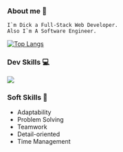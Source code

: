 ### About me 👋
    I`m Dick a Full-Stack Web Developer.
    Also I`m A Software Engineer.

[![Top Langs](https://github-readme-stats.vercel.app/api/top-langs/?username=Dick-Solis&layout=compact)](https://github.com/Dick-Solis/github-readme-stats)

### Dev Skills 💻
<p >
  <a href="https://skillicons.dev">
    <img src="https://skillicons.dev/icons?i=rails,ruby,html,css,react,js,figma,postgres" />
  </a>
</p>

### Soft Skills 👥
<ul >
  <li>Adaptability</li>
  <li>Problem Solving</li>
  <li>Teamwork</li>
  <li>Detail-oriented</li>
  <li>Time Management</li>
</ul>


